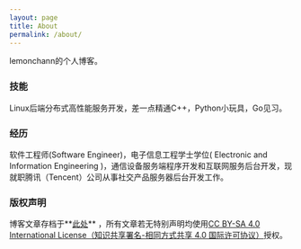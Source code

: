 ```yaml
---
layout: page
title: About
permalink: /about/
---
```


lemonchann的个人博客。

### 技能

Linux后端分布式高性能服务开发，差一点精通C++，Python小玩具，Go见习。

### 经历

软件工程师(Software Engineer)，电子信息工程学士学位( Electronic and Information Engineering )，通信设备服务端程序开发和互联网服务后台开发，现就职腾讯（Tencent）公司从事社交产品服务器后台开发工作。

### 版权声明

博客文章存档于**[此处](https://github.com/lemonchann/lemonchann.github.io/tree/master/_posts)** ，所有文章若无特别声明均使用[CC BY-SA 4.0 International License（知识共享署名-相同方式共享 4.0 国际许可协议）](http://creativecommons.org/licenses/by-sa/4.0/)授权。

